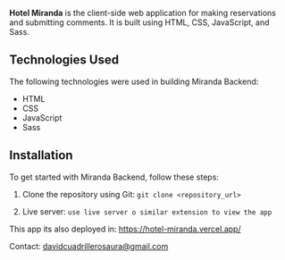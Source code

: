 
**Hotel Miranda** is the client-side web application for making reservations and submitting comments. It is built using HTML, CSS, JavaScript, and Sass.


## Technologies Used

The following technologies were used in building Miranda Backend:

- HTML
- CSS
- JavaScript
- Sass

## Installation

To get started with Miranda Backend, follow these steps:

1. Clone the repository using Git:
```git clone <repository_url>```


2. Live server:
```use live server o similar extension to view the app```

This  app its also deployed in: https://hotel-miranda.vercel.app/

Contact: davidcuadrillerosaura@gmail.com
